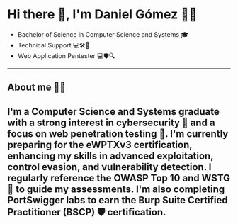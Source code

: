 # Hi there 👋, I'm Daniel Gómez 🕵️‍♀️ 

- Bachelor of Science in Computer Science and Systems 🎓 
- Technical Support 💻🛠️🔧
- Web Application Pentester 💻🛡️🔍

---

## About me 🙋‍♂️

I'm a Computer Science and Systems graduate with a strong interest in cybersecurity 🔐 and a focus on web penetration testing 🧪.
I'm currently preparing for the eWPTXv3 certification, enhancing my skills in advanced exploitation, control evasion, and vulnerability detection. I regularly reference the OWASP Top 10 and WSTG 📘 to guide my assessments. I'm also completing PortSwigger labs to earn the Burp Suite Certified Practitioner (BSCP) 🛡️ certification.
---
